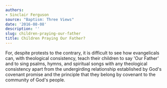```yaml
---
authors:
- Sinclair Ferguson
source: "Baptism: Three Views"
date: '2016-08-08'
description: ''
slug: children-praying-our-father
title: Children Praying Our Father?
---
```

For, despite protests to the contrary, it is difficult to see how evangelicals can, with theological consistency, teach their children to say 'Our Father' and to sing psalms, hymns, and spiritual songs with any theological consistency apart from the undergirding relationship established by God's covenant promise and the principle that they belong by covenant to the community of God's people.



